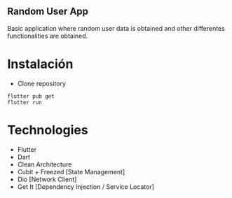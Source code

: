 ## Random User App

 Basic application where random user data is obtained and other differentes functionalities are obtained.

# Instalación

- Clone repository
 
`flutter pub get`\
`flutter run`

# Technologies  

 - Flutter
 - Dart
 - Clean Architecture
 - Cubit + Freezed [State Management] 
 - Dio [Network Client]
 - Get It [Dependency Injection / Service Locator]
